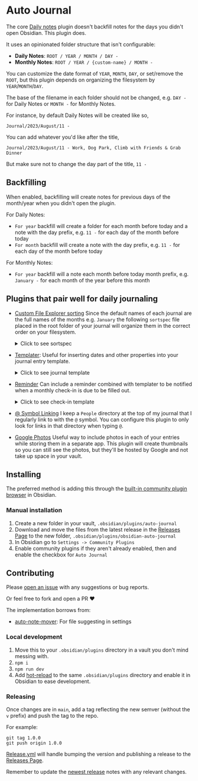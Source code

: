 # Auto Journal

The core [Daily notes](https://help.obsidian.md/Plugins/Daily+notes) plugin doesn't backfill notes for the days you didn't open Obsidian. This plugin does.

It uses an opinionated folder structure that isn't configurable:
  - **Daily Notes**: `ROOT / YEAR / MONTH / DAY -`
  - **Monthly Notes**: `ROOT / YEAR / {custom-name} / MONTH -`

You can customize the date format of `YEAR`, `MONTH`, `DAY`, or set/remove the `ROOT`, but this plugin depends on organizing the filesystem by `YEAR`/`MONTH`/`DAY`.

The base of the filename in each folder should not be changed, e.g. `DAY -` for Daily Notes or `MONTH -` for Monthly Notes.

For instance, by default Daily Notes will be created like so,

`Journal/2023/August/11 -`

You can add whatever you'd like after the title,

`Journal/2023/August/11 - Work, Dog Park, Climb with Friends & Grab Dinner`

But make sure not to change the day part of the title, `11 -`

## Backfilling

When enabled, backfilling will create notes for previous days of the month/year when you didn't open the plugin.

For Daily Notes:
  - `For year` backfill will create a folder for each month before today and a note with the day prefix, e.g. `11 -` for each day of the month before today
  - `For month` backfill will create a note with the day prefix, e.g. `11 -` for each day of the month before today

For Monthly Notes:
  - `For year` backfill will a note each month before today month prefix, e.g. `January -` for each month of the year before this month

## Plugins that pair well for daily journaling

- [Custom File Explorer sorting](https://github.com/SebastianMC/obsidian-custom-sort) Since the default names of each journal are the full names of the months e.g. `January` the following `sortspec` file placed in the root folder of your journal will organize them in the correct order on your filesystem.
   <details>
   <summary>
   Click to see sortspec
   </summary>

   ```
    ---
    sorting-spec: |
    target-folder: /*
    README
    Check-Ins
    January
    February
    March
    April
    May
    June
    July
    August
    September
    October
    November
    December
    ..
    attachments
    ---
    ```
   </details>

- [Templater](https://github.com/SilentVoid13/Templater): Useful for inserting dates and other properties into your journal entry template.
  <details>
  <summary>
  Click to see journal template
  </summary>

  ```
    ---
    tag: journal
    ---

    # <% moment(tp.date.now("YYYY-MM-DD"),'YYYY-MM-DD').format("dddd, MMMM DD, YYYY") %> 📆

    ## People 👤
    - 

    ## Grateful For 💙


    ## Photos 📸
  ```
  </details>

- [Reminder](https://github.com/uphy/obsidian-reminder) Can include a reminder combined with templater to be notified when a monthly check-in is due to be filled out.
  <details>
  <summary>
  Click to see check-in template
  </summary>

  ```
  ---
  tag: check-in
  ---
  # **<% moment().format("MMMM, YYYY") %>  Check In** 📆

  - [ ] Fill out Check In  (@<% moment().format("YYYY"-"MM"-"DD") %>)

  ### 1. How are you? How was this month?


  ### 2. What did you prioritize this month?


  ### 3. Where do you see yourself in 1, 3, & 5 years? Has your long term vision changed?


  ### 4. Are your habits and goals aligned with this current vision? If so what needs to be changed to meet them?


  ### 5. Is there anything missing from your life?


  ### 6. Take back to reflect on the month. What progress did you make? What are you grateful for?


  ### 7. What are looking forward to in the next month? 
  ```
  </details>

- [@ Symbol Linking](https://github.com/Ebonsignori/obsidian-at-symbol-linking) I keep a `People` directory at the top of my journal that I regularly link to with the `@` symbol. You can configure this plugin to only look for links in that directory when typing `@`.

- [Google Photos](https://github.com/alangrainger/obsidian-google-photos) Useful way to include photos in each of your entries while storing them in a separate app. This plugin will create thumbnails so you can still see the photos, but they'll be hosted by Google and not take up space in your vault.

## Installing

The preferred method is adding this through the [built-in community plugin browser](https://help.obsidian.md/Extending+Obsidian/Community+plugins) in Obsidian.

### Manual installation

1. Create a new folder in your vault, `.obsidian/plugins/auto-journal`
1. Download and move the files from the latest release in the [Releases Page](https://github.com/Ebonsignori/obsidian-auto-journal/releases) to the new folder, `.obsidian/plugins/obsidian-auto-journal`
1. In Obsidian go to `Settings -> Community Plugins`
1. Enable community plugins if they aren't already enabled, then and enable the checkbox for `Auto Journal`

## Contributing 

Please [open an issue](https://github.com/Ebonsignori/obsidian-auto-journal/issues/new) with any suggestions or bug reports.

Or feel free to fork and open a PR :heart:

The implementation borrows from:

- [auto-note-mover](https://github.com/farux/obsidian-auto-note-mover): For file suggesting in settings 

### Local development

1. Move this to your `.obsidian/plugins` directory in a vault you don't mind messing with.
1. `npm i`
1. `npm run dev`
1. Add [hot-reload](https://github.com/pjeby/hot-reload) to the same `.obsidian/plugins` directory and enable it in Obsidian to ease development.

### Releasing

Once changes are in `main`, add a tag reflecting the new semver (without the `v` prefix) and push the tag to the repo.

For example:
```
git tag 1.0.0
git push origin 1.0.0
```

[Release.yml](./.github/workflows/release.yml) will handle bumping the version and publishing a release to the [Releases Page](https://github.com/Ebonsignori/obsidian-auto-journal/releases).

Remember to update the [newest release](https://github.com/Ebonsignori/obsidian-auto-journal/releases) notes with any relevant changes.